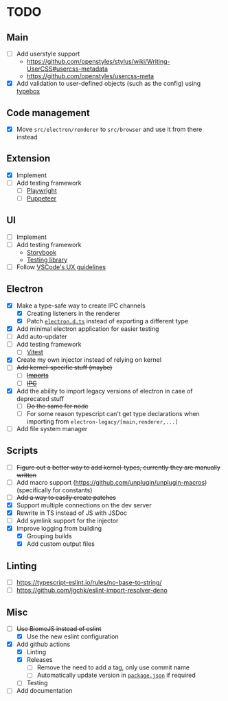 # TODO

## Main
- [ ] Add userstyle support
  - https://github.com/openstyles/stylus/wiki/Writing-UserCSS#usercss-metadata
  - https://github.com/openstyles/usercss-meta
- [x] Add validation to user-defined objects (such as the config) using [typebox](https://github.com/sinclairzx81/typebox)

## Code management
- [x] Move `src/electron/renderer` to `src/browser` and use it from there instead

## Extension
- [x] Implement
- [ ] Add testing framework
  - [ ] [Playwright](https://playwright.dev/docs/chrome-extensions)
  - [ ] [Puppeteer](https://pptr.dev/guides/chrome-extensions)

## UI
- [ ] Implement
- [ ] Add testing framework
  - [Storybook](https://github.com/storybookjs/storybook)
  - [Testing library](https://github.com/testing-library/svelte-testing-library)
- [ ] Follow [VSCode's UX guidelines](https://code.visualstudio.com/api/ux-guidelines/overview)

## Electron
- [x] Make a type-safe way to create IPC channels
  - [x] Creating listeners in the renderer
  - [x] Patch [`electron.d.ts`](./vendor/electron.d.ts) instead of exporting a different type
- [x] Add minimal electron application for easier testing
- [ ] Add auto-updater
- [ ] Add testing framework
  - [ ] [Vitest](https://github.com/vitest-dev/vitest)
- [x] Create my own injector instead of relying on kernel
- [ ] ~~Add kernel-specific stuff (maybe)~~
  - [ ] ~~[Imports](https://github.com/kernel-mod/electron/blob/master/tsconfig.json#L9)~~
  - [ ] ~~[IPC](https://github.com/kernel-mod/electron/blob/master/src/main/ipc.ts)~~
- [x] Add the ability to import legacy versions of electron in case of deprecated stuff
  - [ ] ~~Do the same for node~~
  - [ ] For some reason typescript can't get type declarations when importing from `electron-legacy/[main,renderer,...]`
- [ ] Add file system manager

## Scripts
- [ ] ~~Figure out a better way to add kernel-types, currently they are manually written~~
- [ ] Add macro support (https://github.com/unplugin/unplugin-macros) (specifically for constants)
- [ ] ~~Add a way to easily create patches~~
- [x] Support multiple connections on the dev server
- [x] Rewrite in TS instead of JS with JSDoc
- [ ] Add symlink support for the injector
- [x] Improve logging from building
  - [x] Grouping builds
  - [x] Add custom output files

## Linting
- [ ] https://typescript-eslint.io/rules/no-base-to-string/
- [ ] https://github.com/jgchk/eslint-import-resolver-deno

## Misc
- [ ] ~~Use BiomeJS instead of eslint~~
  - [x] Use the new eslint configuration
- [x] Add github actions
  - [x] Linting
  - [x] Releases
    - [ ] Remove the need to add a tag, only use commit name
    - [ ] Automatically update version in [`package.json`](./package.json) if required
  - [ ] Testing
- [ ] Add documentation
